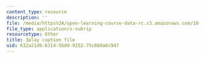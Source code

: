 ```yaml
---
content_type: resource
description: ''
file: /media/https%3A/open-learning-course-data-rc.s3.amazonaws.com/10-34-numerical-methods-applied-to-chemical-engineering-fall-2015/632a21d6b3145bd9925275c860a6c947_M19mzHT8JM4.vtt
file_type: application/x-subrip
resourcetype: Other
title: 3play caption file
uid: 632a21d6-b314-5bd9-9252-75c860a6c947
---
```

